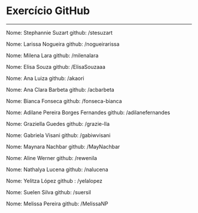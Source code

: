 # Exercício GitHub
-----
Nome: Stephannie Suzart
github: /stesuzart

Nome: Larissa Nogueira
github: /nogueirarissa

Nome: Milena Lara
github: /milenalara

Nome: Elisa Souza
github: /ElisaSouzaaa

Nome: Ana Luiza
github: /akaori

Nome: Ana Clara Barbeta
github: /acbarbeta

Nome: Bianca Fonseca
github: /fonseca-bianca

Nome: Adilane Pereira Borges Fernandes
github: /adilanefernandes

Nome: Graziella Guedes
github: /grazie-lla


Nome: Gabriela Visani
github: /gabiwvisani

Nome: Maynara Nachbar
github: /MayNachbar

Nome: Aline Werner
github: /rewenila

Nome: Nathalya Lucena
github: /nalucena

Nome: Yelitza López
github : /yelalopez

Nome: Suelen Silva
github: /suersil

Nome: Melissa Pereira
github: /MelissaNP

